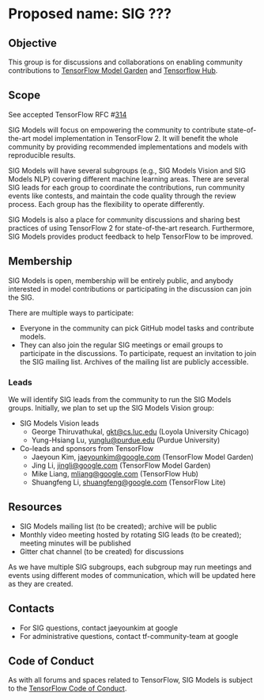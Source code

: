 # Proposed name: SIG ???

## Objective

This group is for discussions and collaborations on enabling community
contributions to [TensorFlow Model Garden](https://github.com/tensorflow/models)
and [Tensorflow Hub](https://github.com/tensorflow/hub).

## Scope

See accepted TensorFlow RFC #[314](https://github.com/tensorflow/community/pull/314/)

SIG Models will focus on empowering the community to contribute state-of-the-art
model implementation in TensorFlow 2. It will benefit the whole community by
providing recommended implementations and models with reproducible results.

SIG Models will have several subgroups (e.g., SIG Models Vision and SIG Models
NLP) covering different machine learning areas. There are several SIG leads for
each group to coordinate the contributions, run community events like contests,
and maintain the code quality through the review process. Each group has the
flexibility to operate differently.

SIG Models is also a place for community discussions and sharing best practices of
using TensorFlow 2 for state-of-the-art research. Furthermore, SIG Models provides
product feedback to help TensorFlow to be improved.

## Membership

SIG Models is open, membership will be entirely public, and anybody interested
in model contributions or participating in the discussion can join the SIG.

There are multiple ways to participate:

* Everyone in the community can pick GitHub model tasks and contribute models.
* They can also join the regular SIG meetings or email groups to participate in
  the discussions. To participate, request an invitation to join the SIG mailing
  list. Archives of the mailing list are publicly accessible.

### Leads

We will identify SIG leads from the community to run the SIG Models groups.
Initially, we plan to set up the SIG Models Vision group:

* SIG Models Vision leads
  * George Thiruvathukal, gkt@cs.luc.edu (Loyola University Chicago)
  * Yung-Hsiang Lu, yunglu@purdue.edu (Purdue University)
* Co-leads and sponsors from TensorFlow
  * Jaeyoun Kim, jaeyounkim@google.com (TensorFlow Model Garden)
  * Jing Li, jingli@google.com (TensorFlow Model Garden)
  * Mike Liang, mliang@google.com (TensorFlow Hub)
  * Shuangfeng Li, shuangfeng@google.com (TensorFlow Lite)

## Resources 

- SIG Models mailing list (to be created); archive will be public 
- Monthly video meeting hosted by rotating SIG leads (to be created); meeting minutes will be published 
- Gitter chat channel (to be created) for discussions

As we have multiple SIG subgroups, each subgroup may run meetings and events
using different modes of communication, which will be updated here as they are created.

## Contacts

* For SIG questions, contact jaeyounkim at google
* For administrative questions, contact tf-community-team at google

## Code of Conduct

As with all forums and spaces related to TensorFlow, SIG Models is subject to
the [TensorFlow Code of
Conduct](https://github.com/tensorflow/tensorflow/blob/master/CODE_OF_CONDUCT.md).
